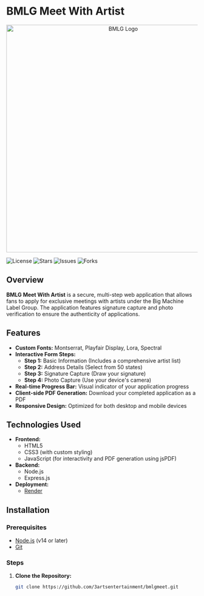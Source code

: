 # BMLG Meet With Artist

<p align="center">
  <img src="https://www.bigmachinelabelgroup.com/files/2022/09/logo-600x82.png" alt="BMLG Logo" width="600">
</p>

![License](https://img.shields.io/github/license/3artsentertainment/bmlgmeet)
![Stars](https://img.shields.io/github/stars/3artsentertainment/bmlgmeet?style=social)
![Issues](https://img.shields.io/github/issues/3artsentertainment/bmlgmeet)
![Forks](https://img.shields.io/github/forks/3artsentertainment/bmlgmeet)

## Overview

**BMLG Meet With Artist** is a secure, multi-step web application that allows fans to apply for exclusive meetings with artists under the Big Machine Label Group. The application features signature capture and photo verification to ensure the authenticity of applications.

## Features

- **Custom Fonts:** Montserrat, Playfair Display, Lora, Spectral
- **Interactive Form Steps:**
  - **Step 1:** Basic Information (Includes a comprehensive artist list)
  - **Step 2:** Address Details (Select from 50 states)
  - **Step 3:** Signature Capture (Draw your signature)
  - **Step 4:** Photo Capture (Use your device's camera)
- **Real-time Progress Bar:** Visual indicator of your application progress
- **Client-side PDF Generation:** Download your completed application as a PDF
- **Responsive Design:** Optimized for both desktop and mobile devices

## Technologies Used

- **Frontend:**
  - HTML5
  - CSS3 (with custom styling)
  - JavaScript (for interactivity and PDF generation using jsPDF)
- **Backend:**
  - Node.js
  - Express.js
- **Deployment:**
  - [Render](https://render.com/)

## Installation

### **Prerequisites**

- [Node.js](https://nodejs.org/) (v14 or later)
- [Git](https://git-scm.com/)

### **Steps**

1. **Clone the Repository:**

   ```bash
   git clone https://github.com/3artsentertainment/bmlgmeet.git
